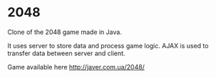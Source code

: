 # 2048
Clone of the 2048 game made in Java. 

It uses server to store data and process game logic. AJAX is used to transfer data between server and client.

Game available here http://javer.com.ua/2048/
